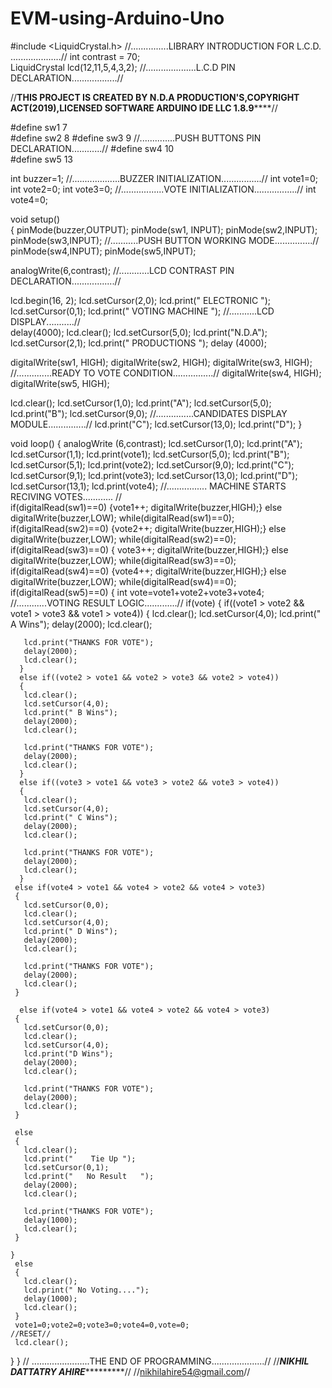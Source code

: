 # EVM-using-Arduino-Uno
#include <LiquidCrystal.h>                 //...............LIBRARY INTRODUCTION FOR L.C.D. ....................//
int contrast = 70;                          
LiquidCrystal lcd(12,11,5,4,3,2);          //....................L.C.D PIN DECLARATION..................//

//********************************THIS PROJECT IS CREATED BY N.D.A PRODUCTION'S,COPYRIGHT ACT(2019),LICENSED SOFTWARE ARDUINO IDE LLC 1.8.9************************************// 

#define sw1 7                      
#define sw2 8
#define sw3 9                             //..............PUSH BUTTONS PIN DECLARATION............//
#define sw4 10                      
#define sw5 13 
	
int buzzer=1;                            //...................BUZZER INITIALIZATION................//
int vote1=0;
int vote2=0;
int vote3=0;                              //.................VOTE INITIALIZATION.................//
int vote4=0;

void setup()  
{
  pinMode(buzzer,OUTPUT);
  pinMode(sw1, INPUT);
  pinMode(sw2,INPUT);
  pinMode(sw3,INPUT);                      //...........PUSH BUTTON WORKING MODE...............//   
  pinMode(sw4,INPUT);
  pinMode(sw5,INPUT);
  
analogWrite(6,contrast);                 //............LCD CONTRAST PIN DECLARATION.................//

lcd.begin(16, 2);
lcd.setCursor(2,0);
lcd.print(" ELECTRONIC ");
lcd.setCursor(0,1);
lcd.print(" VOTING MACHINE ");            //...........LCD DISPLAY...........//    
delay(4000);
lcd.clear();
lcd.setCursor(5,0);
lcd.print("N.D.A");
lcd.setCursor(2,1);
lcd.print(" PRODUCTIONS ");
delay (4000);
  
  digitalWrite(sw1, HIGH);
  digitalWrite(sw2, HIGH);
  digitalWrite(sw3, HIGH);               //..............READY TO VOTE CONDITION................//
  digitalWrite(sw4, HIGH);
  digitalWrite(sw5, HIGH);
  
lcd.clear();
lcd.setCursor(1,0);
lcd.print("A"); 
lcd.setCursor(5,0);
lcd.print("B");
lcd.setCursor(9,0);                    //...............CANDIDATES DISPLAY MODULE...............//
lcd.print("C");
lcd.setCursor(13,0);
lcd.print("D");
}

void loop()
{
 analogWrite (6,contrast); 
lcd.setCursor(1,0);
  lcd.print("A");
  lcd.setCursor(1,1);
  lcd.print(vote1);
  lcd.setCursor(5,0);
  lcd.print("B");
  lcd.setCursor(5,1);
  lcd.print(vote2);
  lcd.setCursor(9,0);
  lcd.print("C");
  lcd.setCursor(9,1);
  lcd.print(vote3);
  lcd.setCursor(13,0);
  lcd.print("D"); 
  lcd.setCursor(13,1);
  lcd.print(vote4);
                                          //................ MACHINE STARTS RECIVING VOTES............ //     
  if(digitalRead(sw1)==0)
     {vote1++;
    digitalWrite(buzzer,HIGH);}
  else  
    digitalWrite(buzzer,LOW);
    while(digitalRead(sw1)==0);
  if(digitalRead(sw2)==0)
    {vote2++;
    digitalWrite(buzzer,HIGH);}
  else  
    digitalWrite(buzzer,LOW);
    while(digitalRead(sw2)==0);
  if(digitalRead(sw3)==0)
   { vote3++;
    digitalWrite(buzzer,HIGH);}
  else  
    digitalWrite(buzzer,LOW);
    while(digitalRead(sw3)==0);
   if(digitalRead(sw4)==0)
    {vote4++;
    digitalWrite(buzzer,HIGH);}
   else  
    digitalWrite(buzzer,LOW);
   while(digitalRead(sw4)==0);
   if(digitalRead(sw5)==0)
   {
     int vote=vote1+vote2+vote3+vote4;                     //............VOTING RESULT LOGIC.............//
     if(vote)
     {
      if((vote1 > vote2 && vote1 > vote3 && vote1 > vote4))
      {
       lcd.clear();
       lcd.setCursor(4,0);
       lcd.print(" A Wins");
       delay(2000);
       lcd.clear();

       lcd.print("THANKS FOR VOTE");
       delay(2000);
       lcd.clear();
      }
      else if((vote2 > vote1 && vote2 > vote3 && vote2 > vote4))
      {
       lcd.clear();
       lcd.setCursor(4,0);
       lcd.print(" B Wins");
       delay(2000);
       lcd.clear();

       lcd.print("THANKS FOR VOTE");
       delay(2000);
       lcd.clear();
      }
      else if((vote3 > vote1 && vote3 > vote2 && vote3 > vote4))
      {
       lcd.clear();
       lcd.setCursor(4,0);
       lcd.print(" C Wins");
       delay(2000);
       lcd.clear();

       lcd.print("THANKS FOR VOTE");
       delay(2000);
       lcd.clear();
      }
     else if(vote4 > vote1 && vote4 > vote2 && vote4 > vote3)
     {
       lcd.setCursor(0,0);
       lcd.clear();
       lcd.setCursor(4,0);
       lcd.print(" D Wins");
       delay(2000);
       lcd.clear();

       lcd.print("THANKS FOR VOTE");
       delay(2000);
       lcd.clear();
     }
     
      else if(vote4 > vote1 && vote4 > vote2 && vote4 > vote3)
     {
       lcd.setCursor(0,0);
       lcd.clear();
       lcd.setCursor(4,0);
       lcd.print("D Wins");
       delay(2000);
       lcd.clear();

       lcd.print("THANKS FOR VOTE");
       delay(2000);
       lcd.clear();
     }
     
     else
     {
       lcd.clear();
       lcd.print("    Tie Up ");
       lcd.setCursor(0,1);
       lcd.print("   No Result   ");
       delay(2000);
       lcd.clear();

       lcd.print("THANKS FOR VOTE");
       delay(1000);
       lcd.clear();
     }
     
    }      
     else 
     {
       lcd.clear();
       lcd.print(" No Voting....");
       delay(1000);
       lcd.clear();
     }
     vote1=0;vote2=0;vote3=0;vote4=0,vote=0;                                      //RESET//
     lcd.clear();                                                
   }
  }                                               // .......................THE END OF PROGRAMMING.....................//
   //*********************************************************************NIKHIL DATTATRY AHIRE******************************************************************************//
                                                                        //nikhilahire54@gmail.com//

